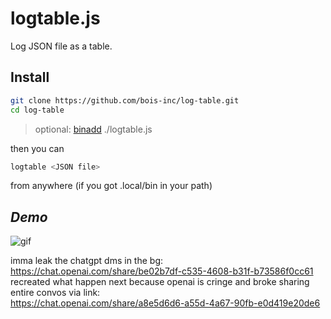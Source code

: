 # logtable.js

Log JSON file as a table.

## Install


```bash
git clone https://github.com/bois-inc/log-table.git 
cd log-table
```

> optional:
[binadd](https://github.com/An-GG/binadd) ./logtable.js

then you can 
```bash
logtable <JSON file>
```
from anywhere (if you got .local/bin in your path)

## *Demo*

![gif](demo/logtable.gif)


imma leak the chatgpt dms in the bg: <br>
https://chat.openai.com/share/be02b7df-c535-4608-b31f-b73586f0cc61 <br>
recreated what happen next because openai is cringe and broke sharing entire convos via link: <br>
https://chat.openai.com/share/a8e5d6d6-a55d-4a67-90fb-e0d419e20de6
